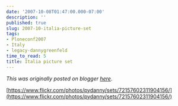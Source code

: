 ```yaml
---
date: '2007-10-08T01:47:00.000-07:00'
description: ''
published: true
slug: 2007-10-italia-picture-set
tags:
- Ploneconf2007
- Italy
- legacy-dannygreenfeld
time_to_read: 5
title: Italia picture set
---
```


*This was originally posted on blogger [here](https://dannygreenfeld.blogspot.com/2007/10/italia-picture-set.html)*.

[https://www.flickr.com/photos/pydanny/sets/72157602311904156/](https://www.flickr.com/photos/pydanny/sets/72157602311904156/)